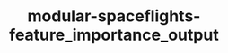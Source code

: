 ---
schema: default
title: modular-spaceflights-feature_importance_output
organization: ResponsibleAIML
notes: type = kedro_datasets.pandas.csv_dataset
resources:
  - name: modular-spaceflights-feature_importance_output
    url: 'https://www.github.com/ResponsibleAIML/django-kedro/tree/main/kedro-projects/demo-project-kedro/data/04_feature/feature_importance_output.csv'
    format: csv
category:
  - 04-feature
maintainer: 
maintainer_email: 
project:
  - modular-spaceflights
preview: |
  <table border="1" class="dataframe">
    <thead>
      <tr style="text-align: right;">
        <th></th>
        <th>Feature</th>
        <th>Score</th>
      </tr>
    </thead>
    <tbody>
      <tr>
        <th>0</th>
        <td>feature_0</td>
        <td>0.217396</td>
      </tr>
      <tr>
        <th>1</th>
        <td>feature_1</td>
        <td>0.557859</td>
      </tr>
      <tr>
        <th>2</th>
        <td>feature_2</td>
        <td>0.872854</td>
      </tr>
      <tr>
        <th>3</th>
        <td>feature_3</td>
        <td>0.059506</td>
      </tr>
      <tr>
        <th>4</th>
        <td>feature_4</td>
        <td>0.799646</td>
      </tr>
      <tr>
        <th>5</th>
        <td>feature_5</td>
        <td>0.594777</td>
      </tr>
      <tr>
        <th>6</th>
        <td>feature_6</td>
        <td>0.438294</td>
      </tr>
      <tr>
        <th>7</th>
        <td>feature_7</td>
        <td>0.128272</td>
      </tr>
      <tr>
        <th>8</th>
        <td>feature_8</td>
        <td>0.752643</td>
      </tr>
      <tr>
        <th>9</th>
        <td>feature_9</td>
        <td>0.273373</td>
      </tr>
    </tbody>
  </table>
---